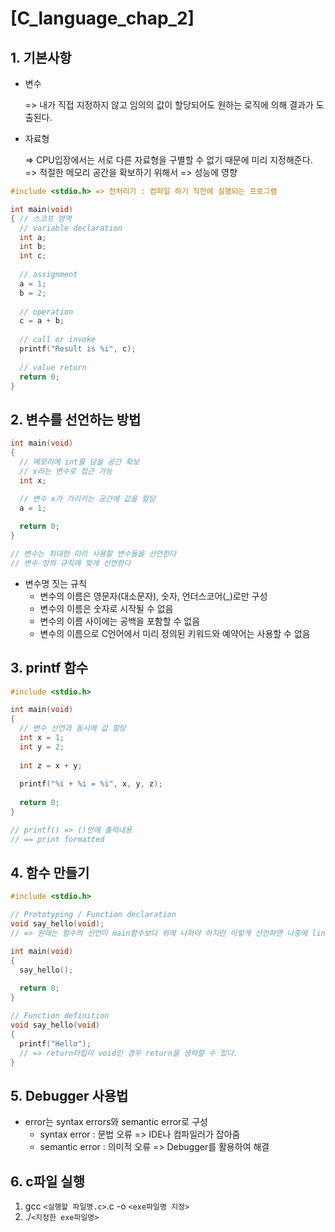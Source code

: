 # [C_language_chap_2]

## 1. 기본사항

- 변수 

  => 내가 직접 지정하지 않고 임의의 값이 할당되어도 원하는 로직에 의해 결과가 도출된다.

- 자료형

  => CPU입장에서는 서로 다른 자료형을 구별할 수 없기 때문에 미리 지정해준다.
  => 적절한 메모리 공간을 확보하기 위해서 => 성능에 영향

```c
#include <stdio.h> => 전처리기 : 컴파일 하기 직전에 실행되는 프로그램

int main(void)
{ // 스코프 영역
  // variable declaration
  int a;
  int b;
  int c;
  
  // assignment
  a = 1;
  b = 2;
  
  // operation
  c = a + b;
  
  // call or invoke
  printf("Result is %i", c);
  
  // value return
  return 0;
}
```



## 2. 변수를 선언하는 방법

```c
int main(void)
{
  // 메모리에 int를 담을 공간 확보
  // x라는 변수로 접근 가능
  int x;
  
  // 변수 x가 가리키는 공간에 값을 할당
  a = 1;

  return 0;
}

// 변수는 최대한 미리 사용할 변수들을 선언한다
// 변수 정의 규칙에 맞게 선언한다
```

- 변수명 짓는 규칙
  - 변수의 이름은 영문자(대소문자), 숫자, 언더스코어(_)로만 구성
  - 변수의 이름은 숫자로 시작될 수 없음
  - 변수의 이름 사이에는 공백을 포함할 수 없음
  - 변수의 이름으로 C언어에서 미리 정의된 키워드와 예약어는 사용할 수 없음



## 3. printf 함수

```c
#include <stdio.h>

int main(void)
{
  // 변수 선언과 동시에 값 할당
  int x = 1;
  int y = 2;
  
  int z = x + y;
  
  printf("%i + %i = %i", x, y, z);
  
  return 0;
}

// printf() => ()안에 출력내용
// == print formatted
```



## 4. 함수 만들기

```c
#include <stdio.h>

// Prototyping / Function declaration
void say_hello(void);
// => 원래는 함수의 선언이 main함수보다 위에 나와야 하지만 이렇게 선언하면 나중에 linker가 자동으로 연결해준다.

int main(void)
{
  say_hello();
  
  return 0;
}

// Function definition
void say_hello(void)
{
  printf("Hello");
  // => return타입이 void인 경우 return을 생략할 수 있다.
}
```



## 5. Debugger 사용법

- error는 syntax errors와 semantic error로 구성
  - syntax error : 문법 오류 => IDE나 컴파일러가 잡아줌
  - semantic error : 의미적 오류 => Debugger를 활용하여 해결



## 6. c파일 실행

1. gcc `<실행할 파일명.c>`.c -o `<exe파일명 지정>`
2. ./`<지정한 exe파일명>`
